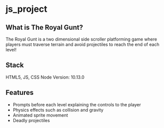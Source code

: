 # js_project

## What is The Royal Gunt?
  The Royal Gunt is a two dimensional side scroller platforming game where players must traverse terrain and avoid projectiles to reach the end of each level!
## Stack
  HTML5, JS, CSS Node Version: 10.13.0
## Features
* Prompts before each level explaining the controls to the player
* Physics effects such as collision and gravity
* Animated sprite movement
* Deadly projectiles 

